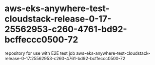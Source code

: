 # aws-eks-anywhere-test-cloudstack-release-0-17-25562953-c260-4761-bd92-bcffeccc0500-72
repository for use with E2E test job aws-eks-anywhere-test-cloudstack-release-0-17:25562953-c260-4761-bd92-bcffeccc0500-72
